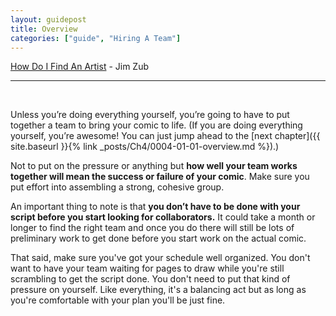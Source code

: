 ```yaml
---
layout: guidepost
title: Overview
categories: ["guide", "Hiring A Team"]
---
```


[How Do I Find An Artist](http://www.jimzub.com/how-do-i-find-an-artist/) - Jim Zub

<hr><br>

Unless you’re doing everything yourself, you’re going to have to put together a team to bring your comic to life. (If you are doing everything yourself, you’re awesome! You can just jump ahead to the [next chapter]({{ site.baseurl }}{% link _posts/Ch4/0004-01-01-overview.md %}).)

Not to put on the pressure or anything but **how well your team works together will mean the success or failure of your comic**. Make sure you put effort into assembling a strong, cohesive group.

An important thing to note is that **you don’t have to be done with your script before you start looking for collaborators.** It could take a month or longer to find the right team and once you do there will still be lots of preliminary work to get done before you start work on the actual comic.

That said, make sure you've got your schedule well organized. You don't want to have your team waiting for pages to draw while you're still scrambling to get the script done. You don't need to put that kind of pressure on yourself. Like everything, it's a balancing act but as long as you're comfortable with your plan you'll be just fine.